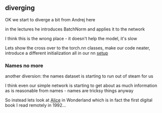 ## diverging

OK we start to diverge a bit from Andrej here

in the lectures he introduces BatchNorm and applies it to the network

I think this is the wrong place - it doesn't help the model, it's slow

Lets show the cross over to the torch.nn classes, make our code neater,
introduce a different initialization all in our nn [setup](neural_setup.ipynb)

### Names no more

another diversion: the names dataset is starting to run out of steam for us

I think even our simple network is starting to get about as much information as is
reasonable from names - names are tricksy things anyway

So instead lets look at [Alice](alice.ipynb) in Wonderland which is in fact the first digital book I read 
remotely in 1992...